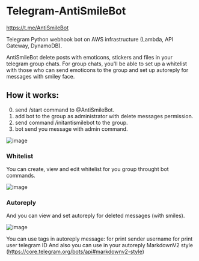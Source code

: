 # Telegram-AntiSmileBot
https://t.me/AntiSmileBot

Telegram Python webhook bot on AWS infrastructure (Lambda, API Gateway, DynamoDB).

AntiSmileBot delete posts with emoticons, stickers and files in your telegram group chats.
For group chats, you'll be able to set up a whitelist with those who can send emoticons to the group and set up autoreply for messages with smiley face.


## How it works:
0) send /start command to @AntiSmileBot.
1) add bot to the group as administrator with delete messages permission.
2) send command /initantismilebot to the group.
3) bot send you message with admin command.


![image](https://user-images.githubusercontent.com/5302940/218295987-2b2252bb-338f-4177-bcc0-61517bce1e8b.png)


### Whitelist
You can create, view and edit whitelist for you group throught bot commands.


![image](https://user-images.githubusercontent.com/5302940/218296181-d4d1e76e-b37b-477c-97d4-f61707ae00e1.png)


### Autoreply
And you can view and set autoreply for deleted messages (with smiles).


![image](https://user-images.githubusercontent.com/5302940/218296244-3568395e-01f8-42e1-8716-adc0813d0ff3.png)


You can use tags in autoreply message:
<sender-username> for print sender username
<sender-id> for print user telegram ID
And also you can use in your autoreply MarkdownV2 style (https://core.telegram.org/bots/api#markdownv2-style)

  


